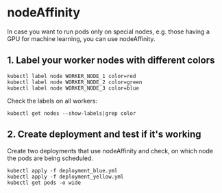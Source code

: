 # nodeAffinity

In case you want to run pods only on special nodes, e.g. those having a GPU for machine learning, you can use nodeAffinity.

## 1. Label your worker nodes with different colors

```
kubectl label node WORKER_NODE_1 color=red
kubectl label node WORKER_NODE_2 color=green
kubectl label node WORKER_NODE_3 color=blue
```

Check the labels on all workers:

```
kubectl get nodes --show-labels|grep color
```

## 2. Create deployment and test if it's working

Create two deployments that use nodeAffinity and check, on which node the pods
are being scheduled.

```
kubectl apply -f deployment_blue.yml
kubectl apply -f deployment_yellow.yml
kubectl get pods -o wide
```
